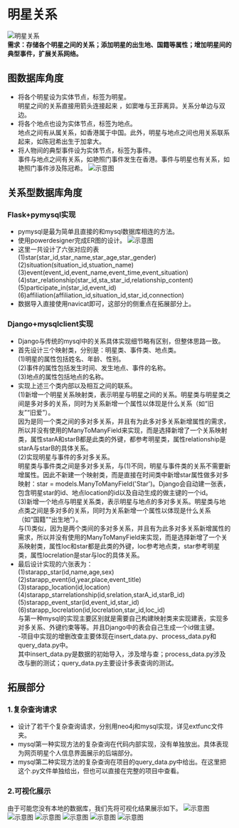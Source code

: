 # 明星关系
![明星关系](./src/stars.png)  
**需求：存储各个明星之间的关系；添加明星的出生地、国籍等属性；增加明星间的典型事件，扩展关系网络。**

## 图数据库角度

- 将各个明星设为实体节点，标签为明星。  
明星之间的关系直接用箭头连接起来  ，如窦唯与王菲离异。关系分单边与双边。  
- 将各个地点也设为实体节点，标签为地点。  
地点之间有从属关系，如香港属于中国。此外，明星与地点之间也用关系联系起来，如陈冠希出生于加拿大。    
- 将人物间的典型事件设为实体节点，标签为事件。  
事件与地点之间有关系，如艳照门事件发生在香港。事件与明星也有关系，如艳照门事件涉及陈冠希。
![示意图](./src/neo4j.png)

## 关系型数据库角度
### Flask+pymysql实现
- pymysql是最为简单且直接的和mysql数据库相连的方法。
- 使用powerdesigner完成ER图的设计。
![示意图](./src/ER图.png)
- 这里一共设计了六张对应的表  
(1)star(star_id,star_name,star_age,star_gender)      
(2)situation(situation_id,stuation_name)      
(3)event(event_id,event_name,event_time,event_situation)      
(4)star_relationship(star_id,sta_star_id,relationship_content)      
(5)participate_in(star_id,event_id)       
(6)affiliation(affiliation_id,situation_id,star_id,connection)      
- 数据导入直接使用navicat即可，这部分的侧重点在拓展部分上。
### Django+mysqlclient实现
- Django与传统的mysql中的关系具体实现细节略有区别，但整体思路一致。
- 首先设计三个映射类，分别是：明星类、事件类、地点类。    
(1)明星的属性包括姓名、年龄、性别。    
(2)事件的属性包括发生时间、发生地点、事件的名称。   
(3)地点的属性包括地点的名称。
- 实现上述三个类内部以及相互之间的联系。   
(1)新增一个明星关系映射类，表示明星与明星之间的关系。明星类与明星类之间是多对多的关系，同时为关系新增一个属性以体现是什么关系（如“旧友”“旧爱”）。   
因为是同一个类之间的多对多关系，并且有为此多对多关系新增属性的需求，所以并没有使用的ManyToManyField来实现，而是选择新增了一个关系映射类，属性starA和starB都是此类的外键，都参考明星类，属性relationship是starA与starB的具体关系。   
(2)实现明星与事件的多对多关系。  
明星类与事件类之间是多对多关系，与(1)不同，明星与事件类的关系不需要新增属性。因此不新建一个映射类，而是直接在时间类中新增star属性做多对多映射：star = models.ManyToManyField('Star')。Django会自动建一张表，包含明星star的id、地点location的id以及自动生成的做主键的一个id。  
(3)新增一个地点与明星关系类，表示明星与地点的多对多关系。明星类与地点类之间是多对多的关系，同时为关系新增一个属性以体现是什么关系（如“国籍”“出生地”）。  
与(1)类似，因为是两个类间的多对多关系，并且有为此多对多关系新增属性的需求，所以并没有使用的ManyToManyField来实现，而是选择新增了一个关系映射类，属性loc和star都是此类的外键，loc参考地点类，star参考明星类，属性locrelation是star与loc的具体关系。  
- 最后设计实现的六张表为：      
(1)starapp_star(id,name,age,sex)            
(2)starapp_event(id,year,place,event_title)       
(3)starapp_location(id,location)                
(4)starapp_starrelationship(id,srelation,starA_id,starB_id)         
(5)starapp_event_star(id,event_id,star_id)          
(6)starapp_locrelation(id,locrelation,star_id,loc_id)   
与第一种mysql的实现主要区别就是需要自己构建映射类来实现建表，实现多对多关系、外键约束等等。并且Django中的表会自己生成一个id做主键。   
-项目中实现的增删改查主要体现在insert_data.py、process_data.py和query_data.py中。      
其中insert_data.py是数据的初始导入，涉及增与查；process_data.py涉及改与删的测试；query_data.py主要设计多表查询的测试。


## 拓展部分
### 1.复杂查询请求
- 设计了若干个复杂查询请求，分别用neo4j和mysql实现，详见extfunc文件夹。
- mysql第一种实现方法的复杂查询在代码内部实现，没有单独放出。具体表现为网页明星个人信息界面展示的后端部分。
- mysql第二种实现方法的复杂查询在项目的query_data.py中给出。在这里把这个.py文件单独给出，但也可以直接在完整的项目中查看。
### 2.可视化展示
由于可能您没有本地的数据库，我们先将可视化结果展示如下。
![示意图](./src/明星个人信息.png)
![示意图](./src/明星关系.png)
![示意图](./src/事件信息.png)
![示意图](./src/搜索.png)
![示意图](./src/添加.png)
![示意图](./src/删除.png)
